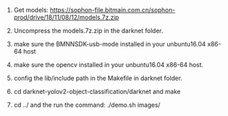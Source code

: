 1. Get models:
https://sophon-file.bitmain.com.cn/sophon-prod/drive/18/11/08/12/models.7z.zip

2. Uncompress the models.7z.zip in the darknet folder.
3. make sure the BMNNSDK-usb-mode installed in your unbuntu16.04 x86-64 host
4. make sure the opencv installed in your unbuntu16.04 x86-64 host.
5. config the lib/include path in the Makefile in darknet folder.
6. cd darknet-yolov2-object-classification/darknet and make
7. cd ../ and the run the command: ./demo.sh images/

